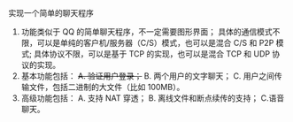 实现一个简单的聊天程序
1) 功能类似于 QQ 的简单聊天程序，不一定需要图形界面；
    具体的通信模式不限，可以是单纯的客户机/服务器（C/S）模式，也可以是混合 C/S 和 P2P 模式;
    具体协议不限，可以是基于 TCP 的实现，也可以是混合 TCP 和 UDP 协议的实现。
2) 基本功能包括： 
    ~~A. 验证用户登录；~~
    B. 两个用户的文字聊天；
    C. 用户之间传输文件，包括二进制的大文件（比如 100MB）。
3) 高级功能包括：
    A. 支持 NAT 穿透； 
    B. 离线文件和断点续传的支持； 
    C.语音聊天。